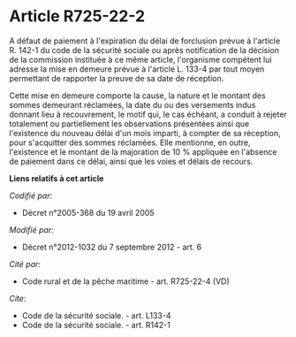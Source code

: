 # Article R725-22-2

A défaut de paiement à l'expiration du délai de forclusion prévue à l'article R. 142-1 du code de la sécurité sociale ou
après notification de la décision de la commission instituée à ce même article, l'organisme compétent lui adresse la mise en
demeure prévue à l'article L. 133-4 par tout moyen permettant de rapporter la preuve de sa date de réception. 

Cette mise en demeure comporte la cause, la nature et le montant des sommes demeurant réclamées, la date du ou des versements
indus donnant lieu à recouvrement, le motif qui, le cas échéant, a conduit à rejeter totalement ou partiellement les
observations présentées ainsi que l'existence du nouveau délai d'un mois imparti, à compter de sa réception, pour s'acquitter
des sommes réclamées. Elle mentionne, en outre, l'existence et le montant de la majoration de 10 % appliquée en l'absence de
paiement dans ce délai, ainsi que les voies et délais de recours.

**Liens relatifs à cet article**

_Codifié par_:

  - Décret n°2005-368 du 19 avril 2005

_Modifié par_:

  - Décret n°2012-1032 du 7 septembre 2012 - art. 6

_Cité par_:

  - Code rural et de la pêche maritime - art. R725-22-4 (VD)

_Cite_:

  - Code de la sécurité sociale. - art. L133-4
  - Code de la sécurité sociale. - art. R142-1
